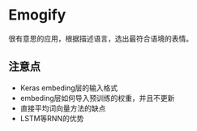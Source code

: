 

# Emogify

很有意思的应用，根据描述语言，选出最符合语境的表情。

## 注意点

* Keras embeding层的输入格式
* embeding层如何导入预训练的权重，并且不更新
* 直接平均词向量方法的缺点
* LSTM等RNN的优势
